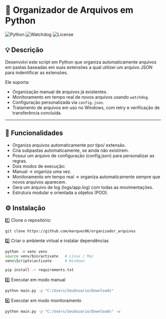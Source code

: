 # 📂 Organizador de Arquivos em Python

![Python](https://img.shields.io/badge/Python-3.8%2B-blue)
![Watchdog](https://img.shields.io/badge/Watchdog-monitoring-green)
![License](https://img.shields.io/badge/License-MIT-lightgrey)

## 💡 Descrição

Desenvolvi este script em Python que organiza automaticamente arquivos em pastas baseadas em suas extensões a qual utilizei um arquivo JSON para indentificar as extensões.  

Ele suporta:

- Organização manual de arquivos já existentes.  
- Monitoramento em tempo real de novos arquivos usando `watchdog`.  
- Configuração personalizada via `config.json`.  
- Tratamento de arquivos em uso no Windows, com retry e verificação de transferência concluída.  

---

## 🚀 Funcionalidades

- Organiza arquivos automaticamente por tipo/ extensão.
- Cria subpastas automaticamente, se ainda não existirem.
- Possui um arquivo de configuração (config.json) para personalizar as regras.
- Dois modos de execução:
- Manual → organiza uma vez.
- Monitoramento em tempo real → organiza automaticamente sempre que novos arquivos aparecem.
- Gera um arquivo de log (logs/app.log) com todas as movimentações.
- Estrutura modular e orientada a objetos (POO).

## ⚙️ Instalação

1️⃣ Clone o repositório:

```terminal
git clone https://github.com/marques96/organizador_arquivos
```

2️⃣ Criar o ambiente virtual e instalar dependências

```bash
python -m venv venv
source venv/bin/activate   # Linux / Mac
venv\Scripts\activate      # Windows

pip install -r requirements.txt
```

3️⃣ Executar em modo manual
```bash
python main.py -p "C:/Users/SeuUsuario/Downloads"
```

4️⃣ Executar em modo monitoramento
```bash
python main.py -p "C:/Users/SeuUsuario/Downloads" -w
```